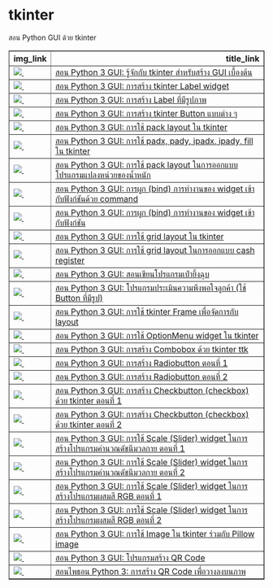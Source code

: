 # tkinter
สอน Python GUI ด้วย tkinter


<table border="1" class="dataframe">
  <thead>
    <tr style="text-align: right;">
      <th>img_link</th>
      <th>title_link</th>
    </tr>
  </thead>
  <tbody>
    <tr>
      <td><a href=https://youtu.be/O8cvJZgbEA0><img src=https://i.ytimg.com/vi/O8cvJZgbEA0/mqdefault.jpg />&nbsp;</a></td>
      <td><a href="https://youtu.be/O8cvJZgbEA0">สอน Python 3 GUI: รู้จักกับ tkinter สำหรับสร้าง GUI เบื้องต้น</a></td>
    </tr>
    <tr>
      <td><a href=https://youtu.be/Xu_buKCtd_M><img src=https://i.ytimg.com/vi/Xu_buKCtd_M/mqdefault.jpg />&nbsp;</a></td>
      <td><a href="https://youtu.be/Xu_buKCtd_M">สอน Python 3 GUI: การสร้าง tkinter Label widget</a></td>
    </tr>
    <tr>
      <td><a href=https://youtu.be/jcuvKOE8P2o><img src=https://i.ytimg.com/vi/jcuvKOE8P2o/mqdefault.jpg />&nbsp;</a></td>
      <td><a href="https://youtu.be/jcuvKOE8P2o">สอน Python 3 GUI: การสร้าง Label ที่มีรูปภาพ</a></td>
    </tr>
    <tr>
      <td><a href=https://youtu.be/OgmEM1Szixk><img src=https://i.ytimg.com/vi/OgmEM1Szixk/mqdefault.jpg />&nbsp;</a></td>
      <td><a href="https://youtu.be/OgmEM1Szixk">สอน Python 3 GUI: การสร้าง tkinter Button แบบต่าง ๆ</a></td>
    </tr>
    <tr>
      <td><a href=https://youtu.be/a3n9ZWcQo8M><img src=https://i.ytimg.com/vi/a3n9ZWcQo8M/mqdefault.jpg />&nbsp;</a></td>
      <td><a href="https://youtu.be/a3n9ZWcQo8M">สอน Python 3 GUI: การใช้ pack layout ใน tkinter</a></td>
    </tr>
    <tr>
      <td><a href=https://youtu.be/fsuvOLzF5mM><img src=https://i.ytimg.com/vi/fsuvOLzF5mM/mqdefault.jpg />&nbsp;</a></td>
      <td><a href="https://youtu.be/fsuvOLzF5mM">สอน Python 3 GUI: การใช้ padx, pady, ipadx, ipady, fill ใน tkinter</a></td>
    </tr>
    <tr>
      <td><a href=https://youtu.be/25TEW8YCQp0><img src=https://i.ytimg.com/vi/25TEW8YCQp0/mqdefault.jpg />&nbsp;</a></td>
      <td><a href="https://youtu.be/25TEW8YCQp0">สอน Python 3 GUI: การใช้ pack layout ในการออกแบบโปรแกรมแปลงหน่วยของน้ำหนัก</a></td>
    </tr>
    <tr>
      <td><a href=https://youtu.be/2ef48laPq0o><img src=https://i.ytimg.com/vi/2ef48laPq0o/mqdefault.jpg />&nbsp;</a></td>
      <td><a href="https://youtu.be/2ef48laPq0o">สอน Python 3 GUI: การผูก (bind) การทำงานของ widget เข้ากับฟังก์ชันด้วย command</a></td>
    </tr>
    <tr>
      <td><a href=https://youtu.be/lUaSesekRQs><img src=https://i.ytimg.com/vi/lUaSesekRQs/mqdefault.jpg />&nbsp;</a></td>
      <td><a href="https://youtu.be/lUaSesekRQs">สอน Python 3 GUI: การผูก (bind) การทำงานของ widget เข้ากับฟังก์ชัน</a></td>
    </tr>
    <tr>
      <td><a href=https://youtu.be/QJmixHzji9Q><img src=https://i.ytimg.com/vi/QJmixHzji9Q/mqdefault.jpg />&nbsp;</a></td>
      <td><a href="https://youtu.be/QJmixHzji9Q">สอน Python 3 GUI: การใช้ grid layout ใน tkinter</a></td>
    </tr>
    <tr>
      <td><a href=https://youtu.be/WdMqizNW7Kc><img src=https://i.ytimg.com/vi/WdMqizNW7Kc/mqdefault.jpg />&nbsp;</a></td>
      <td><a href="https://youtu.be/WdMqizNW7Kc">สอน Python 3 GUI: การใช้ grid layout ในการออกแบบ cash register</a></td>
    </tr>
    <tr>
      <td><a href=https://youtu.be/HQgCM56ZqdU><img src=https://i.ytimg.com/vi/HQgCM56ZqdU/mqdefault.jpg />&nbsp;</a></td>
      <td><a href="https://youtu.be/HQgCM56ZqdU">สอน Python 3 GUI: สอนเขียนโปรแกรมเป่ายิ้งฉุบ</a></td>
    </tr>
    <tr>
      <td><a href=https://youtu.be/EBevpWUBoAA><img src=https://i.ytimg.com/vi/EBevpWUBoAA/mqdefault.jpg />&nbsp;</a></td>
      <td><a href="https://youtu.be/EBevpWUBoAA">สอน Python 3 GUI: โปรแกรมประเมินความพึงพอใจลูกค้า (ใช้ Button ที่มีรูป)</a></td>
    </tr>
    <tr>
      <td><a href=https://youtu.be/UavabOJ9UJ4><img src=https://i.ytimg.com/vi/UavabOJ9UJ4/mqdefault.jpg />&nbsp;</a></td>
      <td><a href="https://youtu.be/UavabOJ9UJ4">สอน Python 3 GUI: การใช้ tkinter Frame เพื่อจัดการกับ layout</a></td>
    </tr>
    <tr>
      <td><a href=https://youtu.be/xx4_lcIGC-k><img src=https://i.ytimg.com/vi/xx4_lcIGC-k/mqdefault.jpg />&nbsp;</a></td>
      <td><a href="https://youtu.be/xx4_lcIGC-k">สอน Python 3 GUI: การใช้ OptionMenu widget ใน tkinter</a></td>
    </tr>
    <tr>
      <td><a href=https://youtu.be/_hmwgIyx4OI><img src=https://i.ytimg.com/vi/_hmwgIyx4OI/mqdefault.jpg />&nbsp;</a></td>
      <td><a href="https://youtu.be/_hmwgIyx4OI">สอน Python 3 GUI: การสร้าง Combobox ด้วย tkinter ttk</a></td>
    </tr>
    <tr>
      <td><a href=https://youtu.be/w20NTrafSDc><img src=https://i.ytimg.com/vi/w20NTrafSDc/mqdefault.jpg />&nbsp;</a></td>
      <td><a href="https://youtu.be/w20NTrafSDc">สอน Python 3 GUI: การสร้าง Radiobutton ตอนที่ 1</a></td>
    </tr>
    <tr>
      <td><a href=https://youtu.be/Mt4Btz0H6CM><img src=https://i.ytimg.com/vi/Mt4Btz0H6CM/mqdefault.jpg />&nbsp;</a></td>
      <td><a href="https://youtu.be/Mt4Btz0H6CM">สอน Python 3 GUI: การสร้าง Radiobutton ตอนที่ 2</a></td>
    </tr>
    <tr>
      <td><a href=https://youtu.be/BK_FQQ2YU90><img src=https://i.ytimg.com/vi/BK_FQQ2YU90/mqdefault.jpg />&nbsp;</a></td>
      <td><a href="https://youtu.be/BK_FQQ2YU90">สอน Python 3 GUI: การสร้าง Checkbutton (checkbox) ด้วย tkinter ตอนที่ 1</a></td>
    </tr>
    <tr>
      <td><a href=https://youtu.be/xj7jC6Gt6Lc><img src=https://i.ytimg.com/vi/xj7jC6Gt6Lc/mqdefault.jpg />&nbsp;</a></td>
      <td><a href="https://youtu.be/xj7jC6Gt6Lc">สอน Python 3 GUI: การสร้าง Checkbutton (checkbox) ด้วย tkinter ตอนที่ 2</a></td>
    </tr>
    <tr>
      <td><a href=https://youtu.be/OfEUB68zJfc><img src=https://i.ytimg.com/vi/OfEUB68zJfc/mqdefault.jpg />&nbsp;</a></td>
      <td><a href="https://youtu.be/OfEUB68zJfc">สอน Python 3 GUI: การใช้ Scale (Slider) widget ในการสร้างโปรแกรมคำนวณดัชนีมวลกาย ตอนที่ 1</a></td>
    </tr>
    <tr>
      <td><a href=https://youtu.be/jpvmBbfYops><img src=https://i.ytimg.com/vi/jpvmBbfYops/mqdefault.jpg />&nbsp;</a></td>
      <td><a href="https://youtu.be/jpvmBbfYops">สอน Python 3 GUI: การใช้ Scale (Slider) widget ในการสร้างโปรแกรมคำนวณดัชนีมวลกาย ตอนที่ 2</a></td>
    </tr>
    <tr>
      <td><a href=https://youtu.be/QMx59VLmPug><img src=https://i.ytimg.com/vi/QMx59VLmPug/mqdefault.jpg />&nbsp;</a></td>
      <td><a href="https://youtu.be/QMx59VLmPug">สอน Python 3 GUI: การใช้ Scale (Slider) widget ในการสร้างโปรแกรมผสมสี RGB ตอนที่ 1</a></td>
    </tr>
    <tr>
      <td><a href=https://youtu.be/D3D0gOtz7WI><img src=https://i.ytimg.com/vi/D3D0gOtz7WI/mqdefault.jpg />&nbsp;</a></td>
      <td><a href="https://youtu.be/D3D0gOtz7WI">สอน Python 3 GUI: การใช้ Scale (Slider) widget ในการสร้างโปรแกรมผสมสี RGB ตอนที่ 2</a></td>
    </tr>
    <tr>
      <td><a href=https://youtu.be/OrQ5NJgcciw><img src=https://i.ytimg.com/vi/OrQ5NJgcciw/mqdefault.jpg />&nbsp;</a></td>
      <td><a href="https://youtu.be/OrQ5NJgcciw">สอน Python 3 GUI: การใช้ Image ใน tkinter ร่วมกับ Pillow image</a></td>
    </tr>
    <tr>
      <td><a href=https://youtu.be/zjGXl3iLCs8><img src=https://i.ytimg.com/vi/zjGXl3iLCs8/mqdefault.jpg />&nbsp;</a></td>
      <td><a href="https://youtu.be/zjGXl3iLCs8">สอน Python 3 GUI: โปรแกรมสร้าง QR Code</a></td>
    </tr>
    <tr>
      <td><a href=https://youtu.be/TmDw7Y5CZKk><img src=https://i.ytimg.com/vi/TmDw7Y5CZKk/mqdefault.jpg />&nbsp;</a></td>
      <td><a href="https://youtu.be/TmDw7Y5CZKk">สอนไพธอน Python 3: การสร้าง QR Code เพื่อวางลงบนภาพ</a></td>
    </tr>
  </tbody>
</table>
